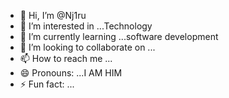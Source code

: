 - 👋 Hi, I’m @Nj1ru
- 👀 I’m interested in ...Technology
- 🌱 I’m currently learning ...software development
- 💞️ I’m looking to collaborate on ...
- 📫 How to reach me ...
- 😄 Pronouns: ...I AM HIM
- ⚡ Fun fact: ...

<!---
Nj1ru/Nj1ru is a ✨ special ✨ repository because its `README.md` (this file) appears on your GitHub profile.
You can click the Preview link to take a look at your changes.
--->
